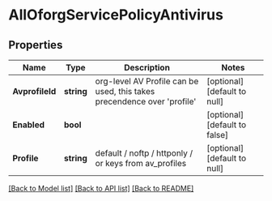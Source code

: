 # AllOforgServicePolicyAntivirus

## Properties
Name | Type | Description | Notes
------------ | ------------- | ------------- | -------------
**AvprofileId** | **string** | org-level AV Profile can be used, this takes precendence over &#x27;profile&#x27; | [optional] [default to null]
**Enabled** | **bool** |  | [optional] [default to false]
**Profile** | **string** | default / noftp / httponly / or keys from av_profiles | [optional] [default to null]

[[Back to Model list]](../README.md#documentation-for-models) [[Back to API list]](../README.md#documentation-for-api-endpoints) [[Back to README]](../README.md)

